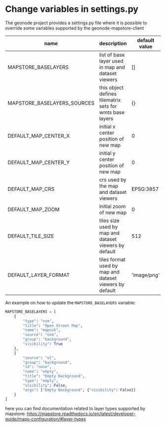 # Change variables in settings.py

The geonode project provides a settings.py file where it is possible to override some variables supported by the geonode-mapstore-client 

name | description | default value
--- | --- | ---
MAPSTORE_BASELAYERS | list of base layer used in map and dataset viewers | []
MAPSTORE_BASELAYERS_SOURCES | this object defines tilematrix sets for wmts base layers | {}
DEFAULT_MAP_CENTER_X | initial x center position of new map | 0
DEFAULT_MAP_CENTER_Y | initial y center position of new map | 0
DEFAULT_MAP_CRS | crs used by the map and dataset viewers | EPSG:3857
DEFAULT_MAP_ZOOM | initial zoom of new map | 0
DEFAULT_TILE_SIZE | tiles size used by map and dataset viewers by default | 512
DEFAULT_LAYER_FORMAT | tiles format used by map and dataset viewers by default | 'image/png'


An example on how to update the `MAPSTORE_BASELAYERS` variable:

```py
MAPSTORE_BASELAYERS = [
    {
        "type": "osm",
        "title": "Open Street Map",
        "name": "mapnik",
        "source": "osm",
        "group": "background",
        "visibility": True
    },
    {
        "source": "ol",
        "group": "background",
        "id": "none",
        "name": "empty",
        "title": "Empty Background",
        "type": "empty",
        "visibility": False,
        "args": ["Empty Background", {"visibility": False}]
    }
]
```
here you can find documentation related to layer types supported by mapstore: https://mapstore.readthedocs.io/en/latest/developer-guide/maps-configuration/#layer-types
